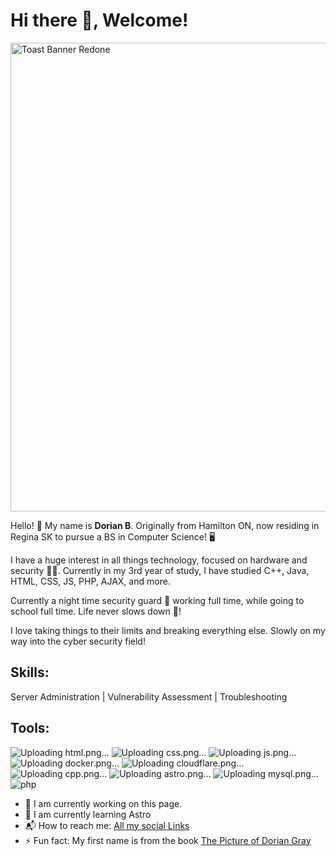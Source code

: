# Hi there 👋, Welcome!

<img width="750" alt="Toast Banner Redone" src="https://github.com/MrToast72/MrToast72/assets/40865974/68fceda0-af09-47f8-9a3b-c210f313ebb6">

Hello! 👋 My name is **Dorian B**. Originally from Hamilton ON, now residing in Regina SK to pursue a BS in Computer Science! 🖥

I have a huge interest in all things technology, focused on hardware and security 👨‍💻. Currently in my 3rd year of study, I have studied C++, Java, HTML, CSS, JS, PHP, AJAX, and more.

Currently a night time security guard 💂 working full time, while going to school full time. Life never slows down 💪!

I love taking things to their limits and breaking everything else. Slowly on my way into the cyber security field!

## Skills:
Server Administration | Vulnerability Assessment | Troubleshooting 
## Tools:
![Uploading html.png…]()
![Uploading css.png…]()
![Uploading js.png…]()
![Uploading docker.png…]()
![Uploading cloudflare.png…]()
![Uploading cpp.png…]()
![Uploading astro.png…]()
![Uploading mysql.png…]()
![php](https://github.com/MrToast72/MrToast72/assets/40865974/302428fe-bb8f-43a6-a2cc-86839789b533)




- 🚧 I am currently working on this page.
- 🌱 I am currently learning Astro
- 📬 How to reach me: [All my social Links](https://links.mt7.dev)
- ⚡ Fun fact: My first name is from the book [The Picture of Dorian Gray](https://en.wikipedia.org/wiki/The_Picture_of_Dorian_Gray)

